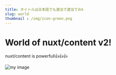 ```yaml
---
title: タイトルは日本語でも適当で適当でおk
slug: world
thumbnail : /img/icon-green.png
---
```


# World of nuxt/content v2!

nuxt/content is powerfull👍👍👍

![my image](/img/icon-green.png)